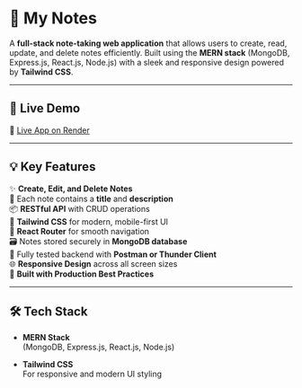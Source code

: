 # 📝 My Notes

A **full-stack note-taking web application** that allows users to create, read, update, and delete notes efficiently. Built using the **MERN stack** (MongoDB, Express.js, React.js, Node.js) with a sleek and responsive design powered by **Tailwind CSS**.

---

## 🔗 Live Demo

🚀 [Live App on Render](https://my-notes-q608.onrender.com)

---


## 💡 Key Features

✨ **Create, Edit, and Delete Notes**  
📄 Each note contains a **title** and **description**  
📦 **RESTful API** with CRUD operations  
🎨 **Tailwind CSS** for modern, mobile-first UI  
🔁 **React Router** for smooth navigation  
🗃️ Notes stored securely in **MongoDB database**  
🧪 Fully tested backend with **Postman or Thunder Client**  
🌐 **Responsive Design** across all screen sizes  
🧱 **Built with Production Best Practices**  

---

## 🛠️ Tech Stack

- **MERN Stack**  
  (MongoDB, Express.js, React.js, Node.js)

- **Tailwind CSS**  
  For responsive and modern UI styling

